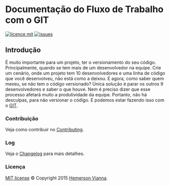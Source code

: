 # Documentação do Fluxo de Trabalho com o GIT

[![licence mit](https://img.shields.io/badge/license-MIT-blue.svg)](https://github.com/doc-solutions/documentation-gitflow/blob/master/LICENSE.md)
[![issues](https://img.shields.io/github/issues/doc-solutions/documentation-gitflow.svg)](https://github.com/doc-solutions/documentation-gitflow/issues)

## Introdução

É muito importante para um projeto, ter o versionamento do seu código. Principalmente, quando se tem mais de um desenvolvedor na equipe. Crie um cenário, onde um projeto tem 10 desenvolvedores e uma linha de código que você desenvolveu, não está como a deixou. E agora, como saber quem mexeu, se não tem o código versionado? Única solução é parar os outros 9 desenvolvedores e saber o que houve. Nem é preciso dizer que esse processo afetará muito a produtividade da equipe. Portanto, não há desculpas, para não versionar o código. E podemos estar fazendo isso com o [GIT](https://git-scm.com/book/pt-br/v1/). 


### Contribuição

Veja como contribuir no [Contributing](CONTRIBUTING.md).

### Log

Veja o [Changelog](CHANGELOG.md) para mais detalhes.

### Licença

[MIT license](LICENSE.md) © Copyright 2015 [Hemerson Vianna](http://hemersonvianna.io).